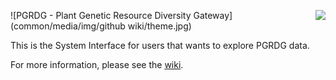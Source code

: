 <p><img align="right" src="https://travis-ci.org/bioversity/PGRDG.svg" /></p>

![PGRDG - Plant Genetic Resource Diversity Gateway](common/media/img/github wiki/theme.jpg)

This is the System Interface for users that wants to explore PGRDG data.

For more information, please see the [wiki](https://github.com/bioversity/PGRDG/wiki).
